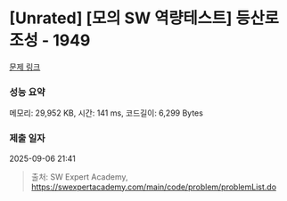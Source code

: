 # [Unrated] [모의 SW 역량테스트] 등산로 조성 - 1949 

[문제 링크](https://swexpertacademy.com/main/code/problem/problemDetail.do?contestProbId=AV5PoOKKAPIDFAUq) 

### 성능 요약

메모리: 29,952 KB, 시간: 141 ms, 코드길이: 6,299 Bytes

### 제출 일자

2025-09-06 21:41



> 출처: SW Expert Academy, https://swexpertacademy.com/main/code/problem/problemList.do
